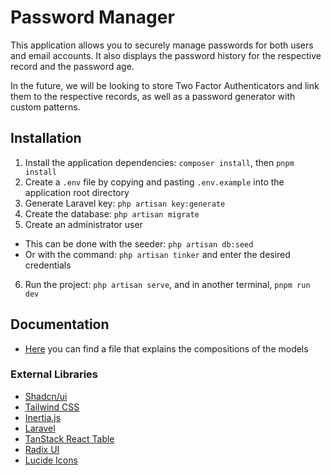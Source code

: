 # Password Manager

This application allows you to securely manage passwords for both users and email accounts. It also displays the password history for the respective record and the password age.

In the future, we will be looking to store Two Factor Authenticators and link them to the respective records, as well as a password generator with custom patterns.

## Installation

1. Install the application dependencies: `composer install`, then `pnpm install`
2. Create a `.env` file by copying and pasting `.env.example` into the application root directory
3. Generate Laravel key: `php artisan key:generate`
4. Create the database: `php artisan migrate`
5. Create an administrator user

- This can be done with the seeder: `php artisan db:seed`
- Or with the command: `php artisan tinker` and enter the desired credentials

6. Run the project: `php artisan serve`, and in another terminal, `pnpm run dev`

## Documentation

- [Here](./docs/models.md) you can find a file that explains the compositions of the models

### External Libraries

- [Shadcn/ui](https://ui.shadcn.com/docs)
- [Tailwind CSS](https://tailwindcss.com/docs)
- [Inertia.js](https://inertiajs.com)
- [Laravel](https://laravel.com/docs)
- [TanStack React Table](https://tanstack.com/table/v8)
- [Radix UI](https://www.radix-ui.com/)
- [Lucide Icons](https://lucide.dev/icons)
